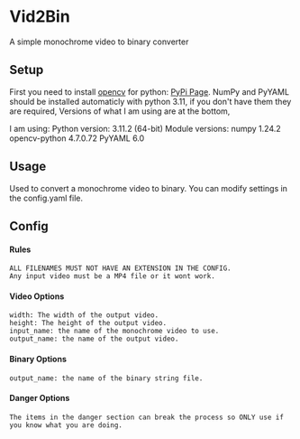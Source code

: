 # Vid2Bin
 A simple monochrome video to binary converter

## Setup
 First you need to install [opencv](https://opencv.org/) for python: [PyPi Page](https://pypi.org/project/opencv-python/).
 NumPy and PyYAML should be installed automaticly with python 3.11, if you don't have them they are required, Versions of
 what I am using are at the bottom, 
 
 I am using:
 Python version: 3.11.2 (64-bit)
 Module versions:
   numpy              1.24.2
   opencv-python      4.7.0.72
   PyYAML             6.0

## Usage
  Used to convert a monochrome video to binary.
  You can modify settings in the config.yaml file.

## Config
  #### Rules
    ALL FILENAMES MUST NOT HAVE AN EXTENSION IN THE CONFIG.
    Any input video must be a MP4 file or it wont work.
  #### Video Options
    width: The width of the output video.
    height: The height of the output video.
    input_name: the name of the monochrome video to use.
    output_name: the name of the output video.
  #### Binary Options
    output_name: the name of the binary string file.
  #### Danger Options
    The items in the danger section can break the process so ONLY use if you know what you are doing.

